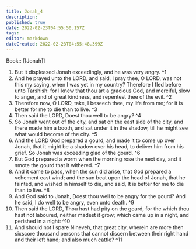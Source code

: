 ```yaml
---
title: Jonah_4
description: 
published: true
date: 2022-02-23T04:55:50.157Z
tags: 
editor: markdown
dateCreated: 2022-02-23T04:55:48.399Z
---
```


 Book:: [[Jonah]]
 1. But it displeased Jonah exceedingly, and he was very angry. ^1
 2. And he prayed unto the LORD, and said, I pray thee, O LORD, was not this my saying, when I was yet in my country? Therefore I fled before unto Tarshish: for I knew that thou art a gracious God, and merciful, slow to anger, and of great kindness, and repentest thee of the evil. ^2
 3. Therefore now, O LORD, take, I beseech thee, my life from me; for it is better for me to die than to live. ^3
 4. Then said the LORD, Doest thou well to be angry? ^4
 5. So Jonah went out of the city, and sat on the east side of the city, and there made him a booth, and sat under it in the shadow, till he might see what would become of the city. ^5
 6. And the LORD God prepared a gourd, and made it to come up over Jonah, that it might be a shadow over his head, to deliver him from his grief. So Jonah was exceeding glad of the gourd. ^6
 7. But God prepared a worm when the morning rose the next day, and it smote the gourd that it withered. ^7
 8. And it came to pass, when the sun did arise, that God prepared a vehement east wind; and the sun beat upon the head of Jonah, that he fainted, and wished in himself to die, and said, It is better for me to die than to live. ^8
 9. And God said to Jonah, Doest thou well to be angry for the gourd? And he said, I do well to be angry, even unto death. ^9
 10. Then said the LORD, Thou hast had pity on the gourd, for the which thou hast not laboured, neither madest it grow; which came up in a night, and perished in a night: ^10
 11. And should not I spare Nineveh, that great city, wherein are more then sixscore thousand persons that cannot discern between their right hand and their left hand; and also much cattle? ^11
